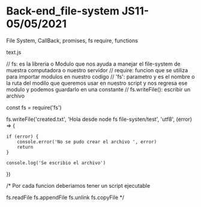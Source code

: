 # Back-end_file-system JS11-05/05/2021
File System, CallBack, promises, fs require, functions

text.js

//  fs: es la libreria o Modulo que nos ayuda a manejar el file-system de muestra computadora o nuestro servidor
//      require: funcion que se utiliza para importar modulos en nuestro codigo
//          'fs': parametro y es el nombre o la ruta del modilo que queremos usar en nuestro script y nos regresa ese modulo y podemos guardarlo en una constante
//  fs.writeFile(): escribir un archivo

const fs = require('fs')

fs.writeFile('created.txt', 'Hola desde node fs file-systen/test', 'utf8', (error) => {

    if (error) {
        console.error('No se pudo crear el archivo ', error)
        return
    }

    console.log('Se escribio el archivo')
})

/* Por cada funcion deberiamos tener un script ejecutable

fs.readFile
fs.appendFile
fs.unlink
fs.copyFile */
